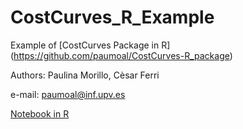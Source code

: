 # CostCurves_R_Example

Example of [CostCurves Package in R] (https://github.com/paumoal/CostCurves-R_package)

Authors: Paulina Morillo, Cèsar Ferri

e-mail: paumoal@inf.upv.es

[Notebook in R](CostCurves-R_example.ipynb)

